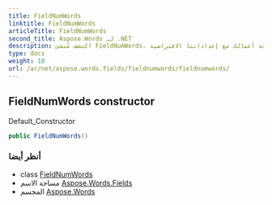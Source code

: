 ```yaml
---
title: FieldNumWords
linktitle: FieldNumWords
articleTitle: FieldNumWords
second_title: Aspose.Words لـ .NET
description: اكتشف مُنشئ FieldNumWords، الأداة الأساسية لحساب الكلمات بكفاءة في مشاريعك. بسّط برمجة أعمالك مع إعداداتنا الافتراضية!
type: docs
weight: 10
url: /ar/net/aspose.words.fields/fieldnumwords/fieldnumwords/
---
```

## FieldNumWords constructor

Default_Constructor

```csharp
public FieldNumWords()
```

### أنظر أيضا

* class [FieldNumWords](../)
* مساحة الاسم [Aspose.Words.Fields](../../../aspose.words.fields/)
* المجسم [Aspose.Words](../../../)

